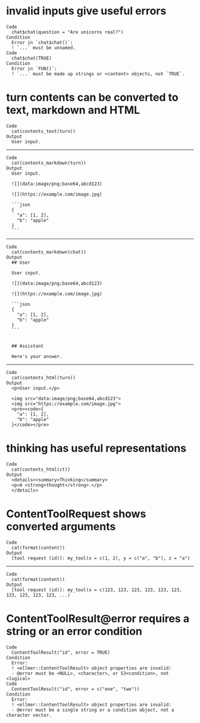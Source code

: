 # invalid inputs give useful errors

    Code
      chat$chat(question = "Are unicorns real?")
    Condition
      Error in `chat$chat()`:
      ! `...` must be unnamed.
    Code
      chat$chat(TRUE)
    Condition
      Error in `FUN()`:
      ! `...` must be made up strings or <content> objects, not `TRUE`.

# turn contents can be converted to text, markdown and HTML

    Code
      cat(contents_text(turn))
    Output
      User input.

---

    Code
      cat(contents_markdown(turn))
    Output
      User input.
      
      ![](data:image/png;base64,abcd123)
      
      ![](https://example.com/image.jpg)
      
      ```json
      {
        "a": [1, 2],
        "b": "apple"
      }
      ```

---

    Code
      cat(contents_markdown(chat))
    Output
      ## User
      
      User input.
      
      ![](data:image/png;base64,abcd123)
      
      ![](https://example.com/image.jpg)
      
      ```json
      {
        "a": [1, 2],
        "b": "apple"
      }
      ```
      
      
      ## Assistant
      
      Here's your answer.

---

    Code
      cat(contents_html(turn))
    Output
      <p>User input.</p>
      
      <img src="data:image/png;base64,abcd123">
      <img src="https://example.com/image.jpg">
      <pre><code>{
        "a": [1, 2],
        "b": "apple"
      }</code></pre>

# thinking has useful representations

    Code
      cat(contents_html(ct))
    Output
      <details><summary>Thinking</summary>
      <p>A <strong>thought</strong>.</p>
      </details>

# ContentToolRequest shows converted arguments

    Code
      cat(format(content))
    Output
      [tool request (id)]: my_tool(x = c(1, 2), y = c("a", "b"), z = "a")

---

    Code
      cat(format(content))
    Output
      [tool request (id)]: my_tool(x = c(123, 123, 123, 123, 123, 123, 123, 123, 123, 123, ...)

# ContentToolResult@error requires a string or an error condition

    Code
      ContentToolResult("id", error = TRUE)
    Condition
      Error:
      ! <ellmer::ContentToolResult> object properties are invalid:
      - @error must be <NULL>, <character>, or S3<condition>, not <logical>
    Code
      ContentToolResult("id", error = c("one", "two"))
    Condition
      Error:
      ! <ellmer::ContentToolResult> object properties are invalid:
      - @error must be a single string or a condition object, not a character vector.

